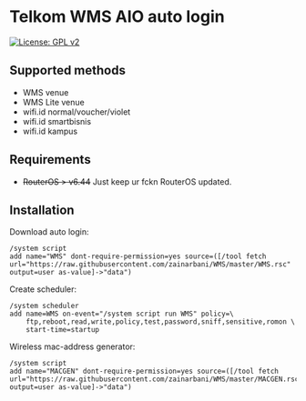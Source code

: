 # Telkom WMS AIO auto login
[![License: GPL v2](https://img.shields.io/badge/License-GPL%20v2-blue.svg)](https://www.gnu.org/licenses/old-licenses/gpl-2.0.en.html)

## Supported methods
 - WMS venue
 - WMS Lite venue
 - wifi.id normal/voucher/violet
 - wifi.id smartbisnis
 - wifi.id kampus

## Requirements
 - <strike>RouterOS > v6.44</strike> Just keep ur fckn RouterOS updated.

## Installation

Download auto login:
```
/system script
add name="WMS" dont-require-permission=yes source=([/tool fetch url="https://raw.githubusercontent.com/zainarbani/WMS/master/WMS.rsc" output=user as-value]->"data")
```

Create scheduler:
```
/system scheduler
add name=WMS on-event="/system script run WMS" policy=\
    ftp,reboot,read,write,policy,test,password,sniff,sensitive,romon \
    start-time=startup
```

Wireless mac-address generator:
```
/system script
add name="MACGEN" dont-require-permission=yes source=([/tool fetch url="https://raw.githubusercontent.com/zainarbani/WMS/master/MACGEN.rsc" output=user as-value]->"data")
```
